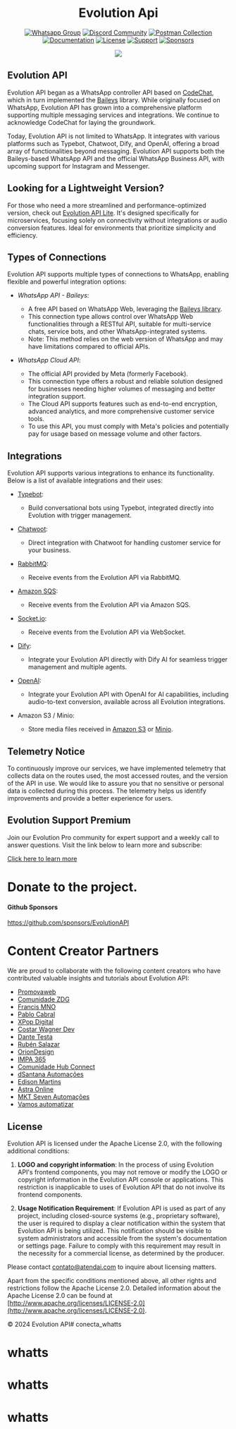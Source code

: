 <h1 align="center">Evolution Api</h1>

<div align="center">

[![Whatsapp Group](https://img.shields.io/badge/Group-WhatsApp-%2322BC18)](https://evolution-api.com/whatsapp)
[![Discord Community](https://img.shields.io/badge/Discord-Community-blue)](https://evolution-api.com/discord)
[![Postman Collection](https://img.shields.io/badge/Postman-Collection-orange)](https://evolution-api.com/postman) 
[![Documentation](https://img.shields.io/badge/Documentation-Official-green)](https://doc.evolution-api.com)
[![License](https://img.shields.io/badge/license-Apache--2.0-blue)](./LICENSE)
[![Support](https://img.shields.io/badge/Donation-picpay-green)](https://app.picpay.com/user/davidsongomes1998)
[![Sponsors](https://img.shields.io/badge/Github-sponsor-orange)](https://github.com/sponsors/EvolutionAPI)

</div>
  
<div align="center"><img src="./public/images/cover.png"></div>

## Evolution API

Evolution API began as a WhatsApp controller API based on [CodeChat](https://github.com/code-chat-br/whatsapp-api), which in turn implemented the [Baileys](https://github.com/WhiskeySockets/Baileys) library. While originally focused on WhatsApp, Evolution API has grown into a comprehensive platform supporting multiple messaging services and integrations. We continue to acknowledge CodeChat for laying the groundwork.

Today, Evolution API is not limited to WhatsApp. It integrates with various platforms such as Typebot, Chatwoot, Dify, and OpenAI, offering a broad array of functionalities beyond messaging. Evolution API supports both the Baileys-based WhatsApp API and the official WhatsApp Business API, with upcoming support for Instagram and Messenger.

## Looking for a Lightweight Version?
For those who need a more streamlined and performance-optimized version, check out [Evolution API Lite](https://github.com/EvolutionAPI/evolution-api-lite). It's designed specifically for microservices, focusing solely on connectivity without integrations or audio conversion features. Ideal for environments that prioritize simplicity and efficiency.

## Types of Connections

Evolution API supports multiple types of connections to WhatsApp, enabling flexible and powerful integration options:

- *WhatsApp API - Baileys*:
  - A free API based on WhatsApp Web, leveraging the [Baileys library](https://github.com/WhiskeySockets/Baileys).
  - This connection type allows control over WhatsApp Web functionalities through a RESTful API, suitable for multi-service chats, service bots, and other WhatsApp-integrated systems.
  - Note: This method relies on the web version of WhatsApp and may have limitations compared to official APIs.

- *WhatsApp Cloud API*:
  - The official API provided by Meta (formerly Facebook).
  - This connection type offers a robust and reliable solution designed for businesses needing higher volumes of messaging and better integration support.
  - The Cloud API supports features such as end-to-end encryption, advanced analytics, and more comprehensive customer service tools.
  - To use this API, you must comply with Meta's policies and potentially pay for usage based on message volume and other factors.

## Integrations

Evolution API supports various integrations to enhance its functionality. Below is a list of available integrations and their uses:

- [Typebot](https://typebot.io/):
  - Build conversational bots using Typebot, integrated directly into Evolution with trigger management.

- [Chatwoot](https://www.chatwoot.com/):
  - Direct integration with Chatwoot for handling customer service for your business.

- [RabbitMQ](https://www.rabbitmq.com/):
  - Receive events from the Evolution API via RabbitMQ.

- [Amazon SQS](https://aws.amazon.com/pt/sqs/):
  - Receive events from the Evolution API via Amazon SQS.

- [Socket.io](https://socket.io/):
  - Receive events from the Evolution API via WebSocket.

- [Dify](https://dify.ai/):
  - Integrate your Evolution API directly with Dify AI for seamless trigger management and multiple agents.

- [OpenAI](https://openai.com/):
  - Integrate your Evolution API with OpenAI for AI capabilities, including audio-to-text conversion, available across all Evolution integrations.

- Amazon S3 / Minio:
  - Store media files received in [Amazon S3](https://aws.amazon.com/pt/s3/) or [Minio](https://min.io/).

## Telemetry Notice

To continuously improve our services, we have implemented telemetry that collects data on the routes used, the most accessed routes, and the version of the API in use. We would like to assure you that no sensitive or personal data is collected during this process. The telemetry helps us identify improvements and provide a better experience for users.

## Evolution Support Premium

Join our Evolution Pro community for expert support and a weekly call to answer questions. Visit the link below to learn more and subscribe:

[Click here to learn more](https://evolution-api.com/suporte-pro)

# Donate to the project.

#### Github Sponsors

https://github.com/sponsors/EvolutionAPI

# Content Creator Partners

We are proud to collaborate with the following content creators who have contributed valuable insights and tutorials about Evolution API:

- [Promovaweb](https://www.youtube.com/@promovaweb)
- [Comunidade ZDG](https://www.youtube.com/@ComunidadeZDG)
- [Francis MNO](https://www.youtube.com/@FrancisMNO)
- [Pablo Cabral](https://youtube.com/@pablocabral)
- [XPop Digital](https://www.youtube.com/@xpopdigital)
- [Costar Wagner Dev](https://www.youtube.com/@costarwagnerdev)
- [Dante Testa](https://youtube.com/@dantetesta_)
- [Rubén Salazar](https://youtube.com/channel/UCnYGZIE2riiLqaN9sI6riig)
- [OrionDesign](youtube.com/OrionDesign_Oficial)
- [IMPA 365](youtube.com/@impa365_ofc)
- [Comunidade Hub Connect](https://youtube.com/@comunidadehubconnect)
- [dSantana Automações](https://www.youtube.com/channel/UCG7DjUmAxtYyURlOGAIryNQ?view_as=subscriber)
- [Edison Martins](https://www.youtube.com/@edisonmartinsmkt)
- [Astra Online](https://www.youtube.com/@astraonlineweb)
- [MKT Seven Automações](https://www.youtube.com/@sevenautomacoes)
- [Vamos automatizar](https://www.youtube.com/vamosautomatizar)

## License

Evolution API is licensed under the Apache License 2.0, with the following additional conditions:

1. **LOGO and copyright information**: In the process of using Evolution API's frontend components, you may not remove or modify the LOGO or copyright information in the Evolution API console or applications. This restriction is inapplicable to uses of Evolution API that do not involve its frontend components.

2. **Usage Notification Requirement**: If Evolution API is used as part of any project, including closed-source systems (e.g., proprietary software), the user is required to display a clear notification within the system that Evolution API is being utilized. This notification should be visible to system administrators and accessible from the system's documentation or settings page. Failure to comply with this requirement may result in the necessity for a commercial license, as determined by the producer.

Please contact contato@atendai.com to inquire about licensing matters.

Apart from the specific conditions mentioned above, all other rights and restrictions follow the Apache License 2.0. Detailed information about the Apache License 2.0 can be found at [http://www.apache.org/licenses/LICENSE-2.0](http://www.apache.org/licenses/LICENSE-2.0).

© 2024 Evolution API# conecta_whatts
# whatts
# whatts
# whatts
